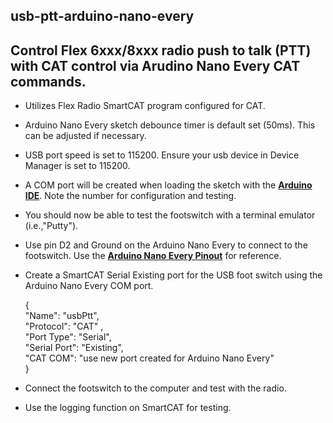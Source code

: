 usb-ptt-arduino-nano-every
----------

Control Flex 6xxx/8xxx radio push to talk (PTT) with CAT control via Arudino Nano Every CAT commands.     
----------
* Utilizes Flex Radio SmartCAT program configured for CAT.
  
* Arduino Nano Every sketch debounce timer is default set (50ms).  This can be adjusted if necessary.
* USB port speed is set to 115200.  Ensure your usb device in Device Manager is set to 115200.
* A COM port will be created when loading the sketch with the **[Arduino IDE](https://www.arduino.cc/en/software)**. Note the number for configuration and testing.
* You should now be able to test the footswitch with a terminal emulator (i.e.,"Putty"). 

* Use pin D2 and Ground on the Arduino Nano Every to connect to the footswitch.  Use the **[Arduino Nano Every Pinout](https://content.arduino.cc/assets/Pinout-NANOevery_latest.pdf)** for reference.

* Create a SmartCAT Serial Existing port for the USB foot switch using the Arduino Nano Every COM port.
  
  { <br>
    "Name": "usbPtt",<br>
    "Protocol": "CAT" ,<br>
    "Port Type": "Serial",<br>
    "Serial Port": "Existing",<br>
    "CAT COM": "use new port created for Arduino Nano Every" <br>
  }

* Connect the footswitch to the computer and test with the radio.  
* Use the logging function on SmartCAT  for testing.
